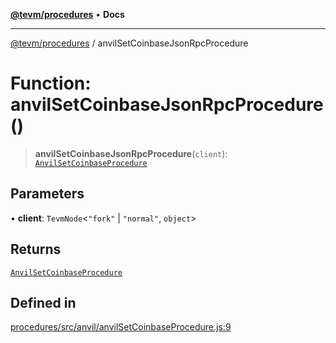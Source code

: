 [**@tevm/procedures**](../README.md) • **Docs**

***

[@tevm/procedures](../globals.md) / anvilSetCoinbaseJsonRpcProcedure

# Function: anvilSetCoinbaseJsonRpcProcedure()

> **anvilSetCoinbaseJsonRpcProcedure**(`client`): [`AnvilSetCoinbaseProcedure`](../type-aliases/AnvilSetCoinbaseProcedure.md)

## Parameters

• **client**: `TevmNode`\<`"fork"` \| `"normal"`, `object`\>

## Returns

[`AnvilSetCoinbaseProcedure`](../type-aliases/AnvilSetCoinbaseProcedure.md)

## Defined in

[procedures/src/anvil/anvilSetCoinbaseProcedure.js:9](https://github.com/evmts/tevm-monorepo/blob/main/packages/procedures/src/anvil/anvilSetCoinbaseProcedure.js#L9)
